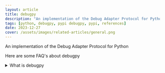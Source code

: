 ```yaml
---
layout: article
title: debugpy
description: "An implementation of the Debug Adapter Protocol for Python"
tags: [python, debugpy, pypi debugpy, pypi, references]
date: 2023-12-27
cover: /assets/images/related-articles/general.png
---
```


An implementation of the Debug Adapter Protocol for Python

Here are some FAQ's about debugpy
<details>
<summary>What is debugpy</summary>
An implementation of the Debug Adapter Protocol for Python
</details>
